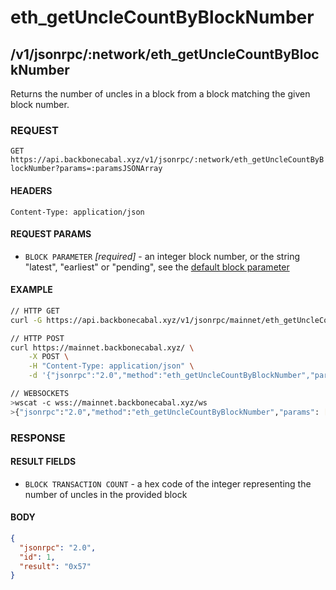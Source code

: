 # eth_getUncleCountByBlockNumber

## /v1/jsonrpc/:network/eth_getUncleCountByBlockNumber

Returns the number of uncles in a block from a block matching the given block number.

### REQUEST

`GET https://api.backbonecabal.xyz/v1/jsonrpc/:network/eth_getUncleCountByBlockNumber?params=:paramsJSONArray`

#### HEADERS

`Content-Type: application/json`

#### REQUEST PARAMS

- `BLOCK PARAMETER` _[required]_ - an integer block number, or the string "latest", "earliest" or "pending", see the
  [default block parameter](https://github.com/ethereum/wiki/wiki/JSON-RPC#the-default-block-parameter)

#### EXAMPLE

```bash
// HTTP GET
curl -G https://api.backbonecabal.xyz/v1/jsonrpc/mainnet/eth_getUncleCountByBlockNumber --data-urlencode 'params=["latest"]'

// HTTP POST
curl https://mainnet.backbonecabal.xyz/ \
    -X POST \
    -H "Content-Type: application/json" \
    -d '{"jsonrpc":"2.0","method":"eth_getUncleCountByBlockNumber","params": ["latest"],"id":1}'

// WEBSOCKETS
>wscat -c wss://mainnet.backbonecabal.xyz/ws
>{"jsonrpc":"2.0","method":"eth_getUncleCountByBlockNumber","params": ["latest"],"id":1}
```

### RESPONSE

#### RESULT FIELDS

- `BLOCK TRANSACTION COUNT` - a hex code of the integer representing the number of uncles in the provided block

#### BODY

```json
{
  "jsonrpc": "2.0",
  "id": 1,
  "result": "0x57"
}
```
